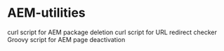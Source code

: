 # AEM-utilities
curl script for AEM package deletion
curl script for URL redirect checker
Groovy script for AEM page deactivation

